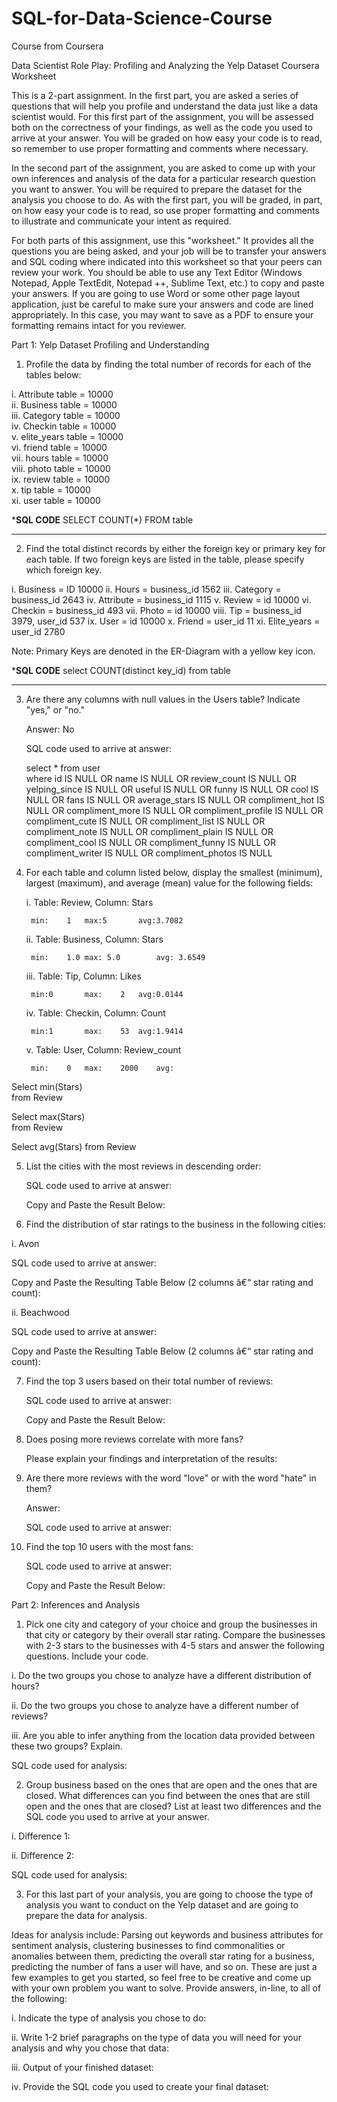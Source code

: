 # SQL-for-Data-Science-Course
Course from Coursera

Data Scientist Role Play: Profiling and Analyzing the Yelp Dataset Coursera Worksheet

This is a 2-part assignment. In the first part, you are asked a series of questions that will help you profile and understand the data just like a data scientist would. For this first part of the assignment, you will be assessed both on the correctness of your findings, as well as the code you used to arrive at your answer. You will be graded on how easy your code is to read, so remember to use proper formatting and comments where necessary.

In the second part of the assignment, you are asked to come up with your own inferences and analysis of the data for a particular research question you want to answer. You will be required to prepare the dataset for the analysis you choose to do. As with the first part, you will be graded, in part, on how easy your code is to read, so use proper formatting and comments to illustrate and communicate your intent as required.

For both parts of this assignment, use this "worksheet." It provides all the questions you are being asked, and your job will be to transfer your answers and SQL coding where indicated into this worksheet so that your peers can review your work. You should be able to use any Text Editor (Windows Notepad, Apple TextEdit, Notepad ++, Sublime Text, etc.) to copy and paste your answers. If you are going to use Word or some other page layout application, just be careful to make sure your answers and code are lined appropriately.
In this case, you may want to save as a PDF to ensure your formatting remains intact for you reviewer.



Part 1: Yelp Dataset Profiling and Understanding

1. Profile the data by finding the total number of records for each of the tables below:
	
i. Attribute table = 10000    
ii. Business table = 10000    
iii. Category table = 10000    
iv. Checkin table = 10000    
v. elite_years table = 10000    
vi. friend table = 10000   
vii. hours table = 10000    
viii. photo table =  10000   
ix. review table = 10000    
x. tip table = 10000    
xi. user table = 10000    
	
***********SQL CODE**********
SELECT COUNT(*)
FROM table
*****************************

2. Find the total distinct records by either the foreign key or primary key for each table. If two foreign keys are listed in the table, please specify which foreign key.

i. Business = ID 10000 
ii. Hours = business_id 1562 
iii. Category = business_id 2643
iv. Attribute = business_id 1115 
v. Review = id 10000 
vi. Checkin = business_id 493 
vii. Photo = id 10000 
viii. Tip = business_id 3979, user_id 537 
ix. User = id 10000 
x. Friend = user_id 11
xi. Elite_years = user_id 2780 

Note: Primary Keys are denoted in the ER-Diagram with a yellow key icon.	

***********SQL CODE**********
select COUNT(distinct key_id)
from table 
*****************************

3. Are there any columns with null values in the Users table? Indicate "yes," or "no."

	Answer: No
	
	
	SQL code used to arrive at answer:
	
	select *
from user          
where id IS NULL
OR name IS NULL
OR review_count IS NULL
OR yelping_since IS NULL
OR useful IS NULL
OR funny IS NULL
OR cool IS NULL
OR fans IS NULL
OR average_stars IS NULL
OR compliment_hot IS NULL
OR compliment_more IS NULL
OR compliment_profile IS NULL
OR compliment_cute IS NULL
OR compliment_list IS NULL
OR compliment_note IS NULL
OR compliment_plain IS NULL
OR compliment_cool IS NULL
OR compliment_funny IS NULL
OR compliment_writer IS NULL
OR compliment_photos IS NULL
	
	

	
4. For each table and column listed below, display the smallest (minimum), largest (maximum), and average (mean) value for the following fields:

	i. Table: Review, Column: Stars
	
		min:	1	max:5		avg:3.7082
		
	
	ii. Table: Business, Column: Stars
	
		min:	1.0	max: 5.0		avg: 3.6549 
		
	
	iii. Table: Tip, Column: Likes
	
		min:0		max:	2	avg:0.0144
		
	
	iv. Table: Checkin, Column: Count
	
		min:1		max:	53 	avg:1.9414 
		
	
	v. Table: User, Column: Review_count
	
		min:	0	max:	2000	avg:
		
 Select min(Stars)   
 from Review  
 
  Select max(Stars)   
 from Review   
 
  Select avg(Stars)
 from Review

5. List the cities with the most reviews in descending order:

	SQL code used to arrive at answer:
	
	
	Copy and Paste the Result Below:
	

	
6. Find the distribution of star ratings to the business in the following cities:

i. Avon

SQL code used to arrive at answer:


Copy and Paste the Resulting Table Below (2 columns â€“ star rating and count):


ii. Beachwood

SQL code used to arrive at answer:


Copy and Paste the Resulting Table Below (2 columns â€“ star rating and count):
		


7. Find the top 3 users based on their total number of reviews:
		
	SQL code used to arrive at answer:
	
		
	Copy and Paste the Result Below:
		


8. Does posing more reviews correlate with more fans?

	Please explain your findings and interpretation of the results:
	

	
9. Are there more reviews with the word "love" or with the word "hate" in them?

	Answer:

	
	SQL code used to arrive at answer:

	
	
10. Find the top 10 users with the most fans:

	SQL code used to arrive at answer:
	
	
	Copy and Paste the Result Below:

	
		

Part 2: Inferences and Analysis

1. Pick one city and category of your choice and group the businesses in that city or category by their overall star rating. Compare the businesses with 2-3 stars to the businesses with 4-5 stars and answer the following questions. Include your code.
	
i. Do the two groups you chose to analyze have a different distribution of hours?


ii. Do the two groups you chose to analyze have a different number of reviews?
         
         
iii. Are you able to infer anything from the location data provided between these two groups? Explain.

SQL code used for analysis:

		
		
2. Group business based on the ones that are open and the ones that are closed. What differences can you find between the ones that are still open and the ones that are closed? List at least two differences and the SQL code you used to arrive at your answer.
		
i. Difference 1:
         
         
ii. Difference 2:
         
         
         
SQL code used for analysis:

	
	
3. For this last part of your analysis, you are going to choose the type of analysis you want to conduct on the Yelp dataset and are going to prepare the data for analysis.

Ideas for analysis include: Parsing out keywords and business attributes for sentiment analysis, clustering businesses to find commonalities or anomalies between them, predicting the overall star rating for a business, predicting the number of fans a user will have, and so on. These are just a few examples to get you started, so feel free to be creative and come up with your own problem you want to solve. Provide answers, in-line, to all of the following:
	
i. Indicate the type of analysis you chose to do:
         
         
ii. Write 1-2 brief paragraphs on the type of data you will need for your analysis and why you chose that data:
                           
                  
iii. Output of your finished dataset:
         
         
iv. Provide the SQL code you used to create your final dataset:
